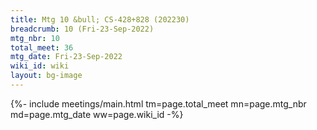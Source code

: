 ```yaml
---
title: Mtg 10 &bull; CS-428+828 (202230)
breadcrumb: 10 (Fri-23-Sep-2022)
mtg_nbr: 10
total_meet: 36
mtg_date: Fri-23-Sep-2022
wiki_id: wiki
layout: bg-image
---
```


{%- include meetings/main.html
    tm=page.total_meet
    mn=page.mtg_nbr
    md=page.mtg_date
    ww=page.wiki_id
-%}
